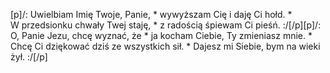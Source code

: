 [p]/: Uwielbiam Imię Twoje, Panie, * wywyższam Cię i daję Ci hołd. * W przedsionku chwały Twej staję, * z radością śpiewam Ci pieśń. :/[/p][p]/: O, Panie Jezu, chcę wyznać, że * ja kocham Ciebie, Ty zmieniasz mnie. * Chcę Ci dziękować dziś ze wszystkich sił. * Dajesz mi Siebie, bym na wieki żył. :/[/p]